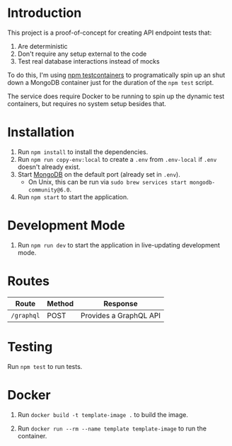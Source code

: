 # Introduction

This project is a proof-of-concept for creating API endpoint tests that:

1. Are deterministic
2. Don't require any setup external to the code
3. Test real database interactions instead of mocks

To do this, I'm using [npm testcontainers](https://www.npmjs.com/package/testcontainers) to programatically spin up an shut down a MongoDB container just for the duration of the `npm test` script.

The service does require Docker to be running to spin up the dynamic test containers, but requires no system setup besides that.

# Installation

1. Run `npm install` to install the dependencies.
2. Run `npm run copy-env:local` to create a `.env` from `.env-local` if `.env` doesn't already exist.
3. Start [MongoDB](https://www.mongodb.com/docs/manual/administration/install-community/) on the default port (already set in `.env`).
    * On Unix, this can be run via `sudo brew services start mongodb-community@6.0`.
3. Run `npm start` to start the application.

# Development Mode

1. Run `npm run dev` to start the application in live-updating development mode.

# Routes

| Route | Method | Response |
|-------|-------|-------|
| `/graphql` | POST | Provides a GraphQL API |

# Testing

Run `npm test` to run tests.

# Docker

1. Run `docker build -t template-image .` to build the image.

2. Run `docker run --rm --name template template-image` to run the container.
